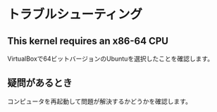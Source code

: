 # トラブルシューティング
<!-- # Troubleshooting -->

## This kernel requires an x86-64 CPU

VirtualBoxで64ビットバージョンのUbuntuを選択したことを確認します。
<!-- Make sure that you selected a 64-bit version of Ubuntu in VirtualBox. -->

## 疑問があるとき
<!-- ## When in doubt -->

コンピュータを再起動して問題が解決するかどうかを確認します。
<!-- Try rebooting your computer to see if that resolves any issues. -->
